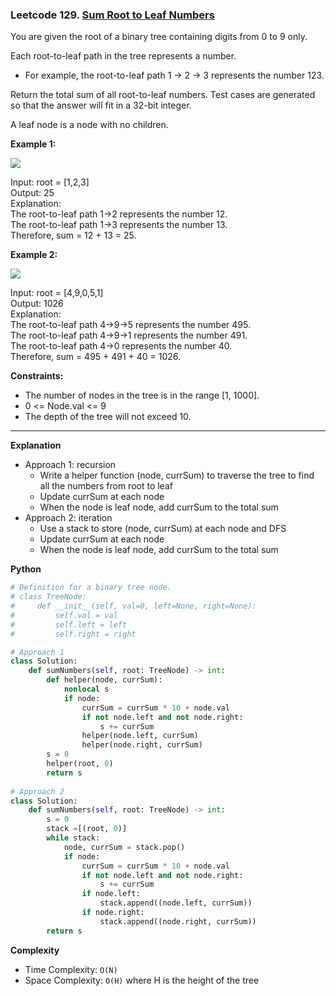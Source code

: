 ### Leetcode 129. [Sum Root to Leaf Numbers](https://leetcode.com/problems/sum-root-to-leaf-numbers/)

You are given the root of a binary tree containing digits from 0 to 9 only.

Each root-to-leaf path in the tree represents a number.

- For example, the root-to-leaf path 1 -> 2 -> 3 represents the number 123.

Return the total sum of all root-to-leaf numbers. Test cases are generated so that the answer will fit in a 32-bit integer.

A leaf node is a node with no children.

**Example 1:**

![](https://assets.leetcode.com/uploads/2021/02/19/num1tree.jpg) 

Input: root = [1,2,3]\
Output: 25\
Explanation:\
The root-to-leaf path 1->2 represents the number 12.\
The root-to-leaf path 1->3 represents the number 13.\
Therefore, sum = 12 + 13 = 25.

**Example 2:**

![](https://assets.leetcode.com/uploads/2021/02/19/num2tree.jpg) 

Input: root = [4,9,0,5,1]\
Output: 1026\
Explanation:\
The root-to-leaf path 4->9->5 represents the number 495.\
The root-to-leaf path 4->9->1 represents the number 491.\
The root-to-leaf path 4->0 represents the number 40.\
Therefore, sum = 495 + 491 + 40 = 1026.

**Constraints:**

- The number of nodes in the tree is in the range [1, 1000].
- 0 <= Node.val <= 9
- The depth of the tree will not exceed 10.

******************************
**Explanation**
- Approach 1: recursion
  - Write a helper function (node, currSum) to traverse the tree to find all the numbers from root to leaf
  - Update currSum at each node
  - When the node is leaf node, add currSum to the total sum
- Approach 2: iteration
  - Use a stack to store (node, currSum) at each node and DFS 
  - Update currSum at each node 
  - When the node is leaf node, add currSum to the total sum
  
**Python**

```python
# Definition for a binary tree node.
# class TreeNode:
#     def __init__(self, val=0, left=None, right=None):
#         self.val = val
#         self.left = left
#         self.right = right

# Approach 1
class Solution:
    def sumNumbers(self, root: TreeNode) -> int:
        def helper(node, currSum):
            nonlocal s
            if node:
                currSum = currSum * 10 + node.val
                if not node.left and not node.right:
                    s += currSum
                helper(node.left, currSum)
                helper(node.right, currSum)
        s = 0
        helper(root, 0)
        return s
    
# Approach 2
class Solution:
    def sumNumbers(self, root: TreeNode) -> int:
        s = 0
        stack =[(root, 0)]
        while stack:
            node, currSum = stack.pop()
            if node:
                currSum = currSum * 10 + node.val
                if not node.left and not node.right:
                    s += currSum
                if node.left:
                    stack.append((node.left, currSum))
                if node.right:
                    stack.append((node.right, currSum))
        return s          
```

**Complexity**

- Time Complexity: ```O(N)```
- Space Complexity: ```O(H)``` where H is the height of the tree